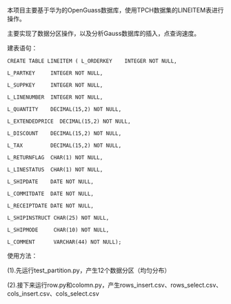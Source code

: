 本项目主要基于华为的OpenGuass数据库，使用TPCH数据集的LINEITEM表进行操作。


主要实现了数据分区操作，以及分析Gauss数据库的插入，点查询速度。

建表语句：

    CREATE TABLE LINEITEM ( L_ORDERKEY    INTEGER NOT NULL,

    L_PARTKEY     INTEGER NOT NULL,

    L_SUPPKEY     INTEGER NOT NULL,

    L_LINENUMBER  INTEGER NOT NULL,

    L_QUANTITY    DECIMAL(15,2) NOT NULL,

    L_EXTENDEDPRICE  DECIMAL(15,2) NOT NULL,

    L_DISCOUNT    DECIMAL(15,2) NOT NULL,

    L_TAX         DECIMAL(15,2) NOT NULL,

    L_RETURNFLAG  CHAR(1) NOT NULL,

    L_LINESTATUS  CHAR(1) NOT NULL,

    L_SHIPDATE    DATE NOT NULL,

    L_COMMITDATE  DATE NOT NULL,

    L_RECEIPTDATE DATE NOT NULL,

    L_SHIPINSTRUCT CHAR(25) NOT NULL,

    L_SHIPMODE     CHAR(10) NOT NULL,

    L_COMMENT      VARCHAR(44) NOT NULL);

使用方法：

(1).先运行test_partition.py，产生12个数据分区（均匀分布）

(2).接下来运行row.py和colomn.py，产生rows_insert.csv、rows_select.csv、cols_insert.csv、cols_select.csv
